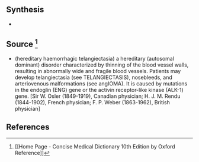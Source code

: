 ## Synthesis
- 
## Source [^1]
- (hereditary haemorrhagic telangiectasia) a hereditary (autosomal dominant) disorder characterized by thinning of the blood vessel walls, resulting in abnormally wide and fragile blood vessels. Patients may develop telangiectasia (see TELANGIECTASIS), nosebleeds, and arteriovenous malformations (see angIOMA). It is caused by mutations in the endoglin (ENG) gene or the activin receptor-like kinase (ALK-1) gene. \[Sir W. Osler (1849-1919), Canadian physician; H. J. M. Rendu (1844-1902), French physician; F. P. Weber (1863-1962), British physician]
## References

[^1]: [[Home Page - Concise Medical Dictionary 10th Edition by Oxford Reference]]